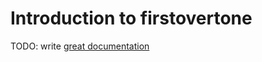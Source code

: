 # Introduction to firstovertone

TODO: write [great documentation](http://jacobian.org/writing/what-to-write/)
